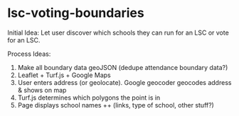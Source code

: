 # lsc-voting-boundaries

Initial Idea: Let user discover which schools they can run for an LSC or vote for an LSC.

Process Ideas:
1. Make all boundary data geoJSON (dedupe attendance boundary data?)
2. Leaflet + Turf.js + Google Maps
3. User enters address (or geolocate). Google geocoder geocodes address & shows on map
4. Turf.js determines which polygons the point is in
5. Page displays school names ++ (links, type of school, other stuff?)
